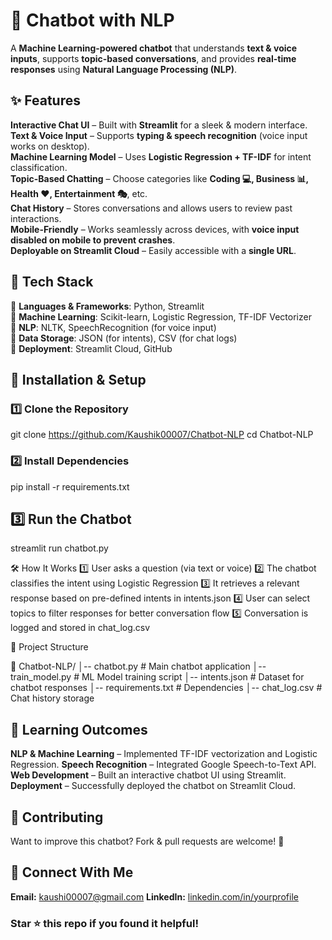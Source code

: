 # 🤖 Chatbot with NLP 

A **Machine Learning-powered chatbot** that understands **text & voice inputs**, supports **topic-based conversations**, and provides **real-time responses** using **Natural Language Processing (NLP)**.  

## ✨ Features
 **Interactive Chat UI** – Built with **Streamlit** for a sleek & modern interface.  
 **Text & Voice Input** – Supports **typing & speech recognition** (voice input works on desktop).  
 **Machine Learning Model** – Uses **Logistic Regression + TF-IDF** for intent classification.  
 **Topic-Based Chatting** – Choose categories like **Coding 💻, Business 📊, Health ❤️, Entertainment 🎭**, etc.  
 **Chat History** – Stores conversations and allows users to review past interactions.  
 **Mobile-Friendly** – Works seamlessly across devices, with **voice input disabled on mobile to prevent crashes**.  
 **Deployable on Streamlit Cloud** – Easily accessible with a **single URL**.


## 📌 Tech Stack
🔹 **Languages & Frameworks**: Python, Streamlit  
🔹 **Machine Learning**: Scikit-learn, Logistic Regression, TF-IDF Vectorizer  
🔹 **NLP**: NLTK, SpeechRecognition (for voice input)  
🔹 **Data Storage**: JSON (for intents), CSV (for chat logs)  
🔹 **Deployment**: Streamlit Cloud, GitHub  


## 🚀 Installation & Setup
### 1️⃣ Clone the Repository
git clone https://github.com/Kaushik00007/Chatbot-NLP
cd Chatbot-NLP

### 2️⃣ Install Dependencies
pip install -r requirements.txt

## 3️⃣ Run the Chatbot
streamlit run chatbot.py

🛠️ How It Works
1️⃣ User asks a question (via text or voice)
2️⃣ The chatbot classifies the intent using Logistic Regression
3️⃣ It retrieves a relevant response based on pre-defined intents in intents.json
4️⃣ User can select topics to filter responses for better conversation flow
5️⃣ Conversation is logged and stored in chat_log.csv

📂 Project Structure

📁 Chatbot-NLP/
│-- chatbot.py                # Main chatbot application
│-- train_model.py            # ML Model training script
│-- intents.json              # Dataset for chatbot responses
│-- requirements.txt          # Dependencies
│-- chat_log.csv              # Chat history storage

## 📖 Learning Outcomes
 **NLP & Machine Learning** – Implemented TF-IDF vectorization and Logistic Regression.
 **Speech Recognition** – Integrated Google Speech-to-Text API.
 **Web Development** – Built an interactive chatbot UI using Streamlit.
 **Deployment** – Successfully deployed the chatbot on Streamlit Cloud.

## 💙 Contributing
Want to improve this chatbot? Fork & pull requests are welcome! 🚀

## 🔗 Connect With Me
**Email:** kaushi00007@gmail.com
**LinkedIn:** [linkedin.com/in/yourprofile](https://www.linkedin.com/in/kaushik-k-dev/)

### Star ⭐ this repo if you found it helpful!





